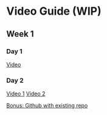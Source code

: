 # Video Guide (WIP)

## Week 1
### Day 1
[Video](https://codingbootcamp.hosted.panopto.com/Panopto/Pages/Viewer.aspx?id=9fa5ba1a-68c4-4d2d-81de-b6f6d93e8e95)
### Day 2
[Video 1](https://codingbootcamp.hosted.panopto.com/Panopto/Pages/Viewer.aspx?id=104a0e30-a481-4399-a71b-4bb14e0be4cd)
[Video 2](https://codingbootcamp.hosted.panopto.com/Panopto/Pages/Viewer.aspx?id=54418c81-3dbe-4ec0-895e-5fb775bdf211)

[Bonus: Github with existing repo](https://codingbootcamp.hosted.panopto.com/Panopto/Pages/Viewer.aspx?id=6fd4adfd-d122-4537-960c-9eece6c9f2c0)
